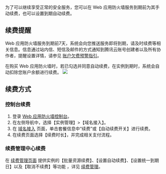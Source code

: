 为了可以继续享受正常的安全服务，您可以在 Web 应用防火墙服务到期前为其手动续费，也可以设置到期自动续费。

## 续费提醒

Web 应用防火墙服务到期前7天，系统会向您推送服务即将到期，请及时续费等相关信息。信息通过站内信、短信及邮件的方式通知到腾讯云账号创建者以及所有协作者，提醒设置详情，请参见 [账户欠费预警指引](https://cloud.tencent.com/document/product/555/35518)。

在购买 Web 应用防火墙时，若已勾选并同意自动续费，在实例到期时，系统会自动扣除您账户余额进行续费。
![](https://main.qcloudimg.com/raw/e33cd5746eb9971cd0774066ecf61a96.png)

## 续费方式

### 控制台续费

1. 登录 [Web 应用防火墙控制台](https://console.cloud.tencent.com/guanjia/waf/config)。
2. 在左侧导航中，选择【实例管理】>【域名接入】。
3. 在 [域名接入](https://console.cloud.tencent.com/guanjia/instance/domain) 页面，单击套餐信息中“续费”或【自动续费开关】进行续费。
3. 在续费页面选择【续费时长】，并完成相关支付流程。

### 续费管理中心续费

在 [续费管理页面](https://console.cloud.tencent.com/account/renewal) 提供实例的【批量资源续费】、【设置自动续费】、【设置统一到期日】以及【取消不续费】等功能 ，详见 [续费管理](https://cloud.tencent.com/document/product/555/7454)。
